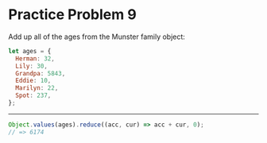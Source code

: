 # Practice Problem 9

Add up all of the ages from the Munster family object:

```js
let ages = {
  Herman: 32,
  Lily: 30,
  Grandpa: 5843,
  Eddie: 10,
  Marilyn: 22,
  Spot: 237,
};
```

---

```js
Object.values(ages).reduce((acc, cur) => acc + cur, 0);
// => 6174
```
